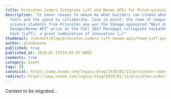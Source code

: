 ```yaml
---
title: Princeton Coders Integrate Lyft and Nexmo APIs for Prize-winning Voice Bot Hack
description: "It never ceases to amaze me what builders can create when given
  tools and the space to collaborate. Case in point: the team of computer
  science students from Princeton who won the Vonage-sponsored “Best Use of a
  Vonage/Nexmo API” prize at the Fall 2017 PennApps collegiate hackathon. Their
  hack (Lyff), a great combination of innovation […]"
thumbnail: /content/blog/princeton-coders-lyft-nexmo-apis/Team-Lyff.png
author: glenkunene
published: true
published_at: 2018-01-11T14:07:07.000Z
comments: true
category: event
tags: []
canonical: https://www.nexmo.com/legacy-blog/2018/01/11/princeton-coders-lyft-nexmo-apis
redirect: https://www.nexmo.com/legacy-blog/2018/01/11/princeton-coders-lyft-nexmo-apis
---
```


Content to be migrated...
